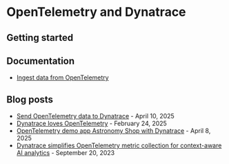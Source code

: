 # OpenTelemetry and Dynatrace

## Getting started

## Documentation

* [Ingest data from OpenTelemetry](https://docs.dynatrace.com/docs/ingest-from/opentelemetry)

## Blog posts

* [Send OpenTelemetry data to Dynatrace](https://www.dynatrace.com/news/blog/send-opentelemetry-data-to-dynatrace/) - April 10, 2025
* [Dynatrace loves OpenTelemetry](https://www.dynatrace.com/news/blog/dynatrace-loves-opentelemetry/) - February 24, 2025
* [OpenTelemetry demo app Astronomy Shop with Dynatrace](https://www.dynatrace.com/news/blog/opentelemetry-demo-application-with-dynatrace/) - April 8, 2025
* [Dynatrace simplifies OpenTelemetry metric collection for context-aware AI analytics](https://www.dynatrace.com/news/blog/dynatrace-simplifies-opentelemetry-metric-collection-for-context-aware-ai-analytics/) - September 20, 2023
